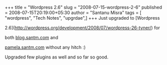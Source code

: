 +++
title = "Wordpress 2.6"
slug = "2008-07-15-wordpress-2-6"
published = 2008-07-15T20:19:00+05:30
author = "Santanu Misra"
tags = [ "wordpress", "Tech Notes", "upgrdae",]
+++
Just upgraded to [Wordpress

2.6](http://wordpress.org/development/2008/07/wordpress-26-tyner/) for

both [blog.santm.com](http://blog.santm.com) and

[pamela.santm.com](http://pamela.santm.com) without any hitch :)

Upgraded few plugins as well and so far so good.
